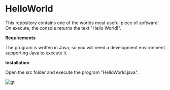 # HelloWorld
This repository contains one of the worlds most useful piece of software!
On execute, the console returns the text "Hello World!".





**Requirements** 

The program is written in Java, so you will need a development environment supporting Java to execute it.

**Installation** 

Open the src folder and execute the program "HelloWorld.java". 

![gt](https://user-images.githubusercontent.com/41597555/103013623-c4158b80-453d-11eb-91a4-9d1acc293033.PNG)
